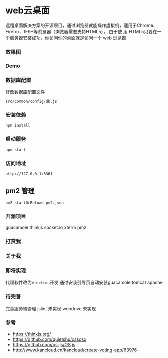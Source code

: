 # web云桌面

远程桌面解决方案的开源项目，通过浏览器就能操作虚拟机，适用于Chrome、Firefox、IE9+等浏览器（浏览器需要支持HTML5）， 由于使
用 HTML5只要在一个服务器安装成功，你访问你的桌面就是访问一个 web 浏览器

### 效果图

### Demo

### 数据库配置

修改数据库配置文件
```
src/common/config/db.js

```

### 安装依赖

```
npm install
```

### 启动服务

```
npm start
```

### 访问地址

```
http://127.0.0.1:8361
```

## pm2 管理
```
pm2 startOrReload pm2.json
```


### 开源项目
guacamole
thinkjs
socket.io
xterm
pm2

### 打赏我

### 关于我


### 即将实现
代理软件改为```electron```开发
通过安装引导页自动安装guacamole tomcat apache

### 待完善
完善服务端管理
jslint 未实现
webdrive 未实现


### 参考
- https://thinkjs.org/
- https://github.com/quietshu/cssosx
- https://github.com/os-js/OS.js
- http://www.kancloud.cn/kancloud/create-voting-app/63976